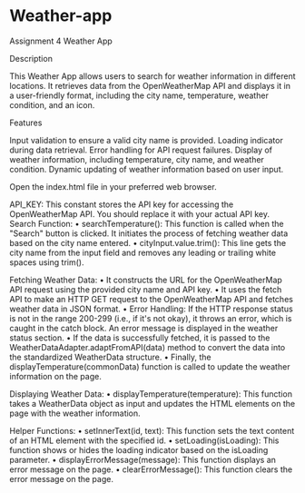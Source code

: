 # Weather-app
Assignment 4
Weather App

Description

This Weather App allows users to search for weather information in different locations. It retrieves data from the OpenWeatherMap API and displays it in a user-friendly format, including the city name, temperature, weather condition, and an icon.

Features

Input validation to ensure a valid city name is provided.
Loading indicator during data retrieval.
Error handling for API request failures.
Display of weather information, including temperature, city name, and weather condition.
Dynamic updating of weather information based on user input.

Open the index.html file in your preferred web browser.

API_KEY: This constant stores the API key for accessing the OpenWeatherMap API. You should replace it with your actual API key.                            
Search Function:
• searchTemperature(): This function is called when the "Search" button is clicked. It initiates the process of fetching weather data based on the city name entered.
• cityInput.value.trim(): This line gets the city name from the input field and removes any leading or trailing white spaces using trim().

Fetching Weather Data:
 • It constructs the URL for the OpenWeatherMap API request using the provided city name and API key.
 • It uses the fetch API to make an HTTP GET request to the OpenWeatherMap API and fetches weather data in JSON format.
 • Error Handling: If the HTTP response status is not in the range 200-299 (i.e., if it's not okay), it throws an error, which is caught in the catch block. An error message is displayed in the weather status section.
 • If the data is successfully fetched, it is passed to the WeatherDataAdapter.adaptFromAPI(data) method to convert the data into the standardized WeatherData structure.
 • Finally, the displayTemperature(commonData) function is called to update the weather information on the page.

Displaying Weather Data:
 • displayTemperature(temperature): This function takes a WeatherData object as input and updates the HTML elements on the page with the weather information.

Helper Functions:
 • setInnerText(id, text): This function sets the text content of an HTML element with the specified id.
 • setLoading(isLoading): This function shows or hides the loading indicator based on the isLoading parameter.
 • displayErrorMessage(message): This function displays an error message on the page.
 • clearErrorMessage(): This function clears the error message on the page.
